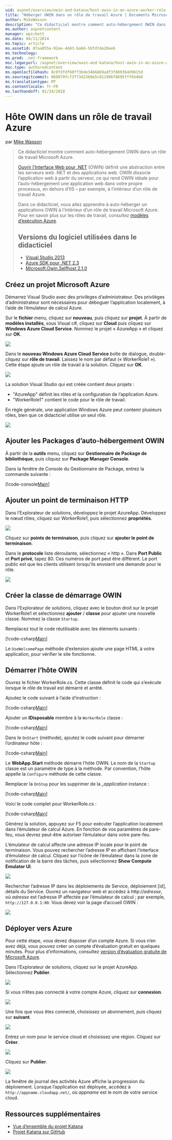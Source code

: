```yaml
---
uid: aspnet/overview/owin-and-katana/host-owin-in-an-azure-worker-role
title: "Héberger OWIN dans un rôle de travail Azure | Documents Microsoft"
author: MikeWasson
description: "Ce didacticiel montre comment auto-hébergement OWIN dans un rôle de travail Microsoft Azure. Interface Web ouverte pour .NET (OWIN) définit une abstraction entre le serveur web .NET..."
ms.author: aspnetcontent
manager: wpickett
ms.date: 04/11/2014
ms.topic: article
ms.assetid: 07aa855a-92ee-4d43-ba66-5bfd7de20ee6
ms.technology: 
ms.prod: .net-framework
msc.legacyurl: /aspnet/overview/owin-and-katana/host-owin-in-an-azure-worker-role
msc.type: authoredcontent
ms.openlocfilehash: 8c0fdfdf60ff3bde34b6869adf3f8693b4d9615d
ms.sourcegitcommit: 060879fcf3f73d2366b5c811986f8695fff65db8
ms.translationtype: MT
ms.contentlocale: fr-FR
ms.lasthandoff: 01/24/2018
---
```

<a name="host-owin-in-an-azure-worker-role"></a>Hôte OWIN dans un rôle de travail Azure
====================
par [Mike Wasson](https://github.com/MikeWasson)

> Ce didacticiel montre comment auto-hébergement OWIN dans un rôle de travail Microsoft Azure.
> 
> [Ouvrir l’Interface Web pour .NET](http://owin.org/) (OWIN) définit une abstraction entre les serveurs web .NET et des applications web. OWIN dissocie l’application web à partir du serveur, ce qui rend OWIN idéale pour l’auto-hébergement une application web dans votre propre processus, en dehors d’IIS – par exemple, à l’intérieur d’un rôle de travail Azure.
> 
> Dans ce didacticiel, vous allez apprendre à auto-héberger un applications OWIN à l’intérieur d’un rôle de travail Microsoft Azure. Pour en savoir plus sur les rôles de travail, consultez [modèles d’exécution Azure](https://azure.microsoft.com/documentation/articles/fundamentals-application-models/#CloudServices).
> 
> ## <a name="software-versions-used-in-the-tutorial"></a>Versions du logiciel utilisées dans le didacticiel
> 
> 
> - [Visual Studio 2013](https://www.microsoft.com/visualstudio/eng/2013-downloads)
> - [Azure SDK pour .NET 2.3](https://azure.microsoft.com/downloads/)
> - [Microsoft.Owin.Selfhost 2.1.0](http://www.nuget.org/packages/Microsoft.Owin.SelfHost/2.1.0)


## <a name="create-a-microsoft-azure-project"></a>Créez un projet Microsoft Azure

Démarrez Visual Studio avec des privilèges d’administrateur. Des privilèges d’administrateur sont nécessaires pour déboguer l’application localement, à l’aide de l’émulateur de calcul Azure.

Sur le **fichier** menu, cliquez sur **nouveau**, puis cliquez sur **projet**. À partir de **modèles installés**, sous Visual c#, cliquez sur **Cloud** puis cliquez sur **Windows Azure Cloud Service**. Nommez le projet « AzureApp » et cliquez sur **OK**.

[![](host-owin-in-an-azure-worker-role/_static/image2.png)](host-owin-in-an-azure-worker-role/_static/image1.png)

Dans le **nouveau Windows Azure Cloud Service** boîte de dialogue, double-cliquez sur **rôle de travail**. Laissez le nom par défaut (« WorkerRole1 »). Cette étape ajoute un rôle de travail à la solution. Cliquez sur **OK**.

[![](host-owin-in-an-azure-worker-role/_static/image4.png)](host-owin-in-an-azure-worker-role/_static/image3.png)

La solution Visual Studio qui est créée contient deux projets :

- &quot;AzureApp&quot; définit les rôles et la configuration de l’application Azure.
- &quot;WorkerRole1&quot; contient le code pour le rôle de travail.

En règle générale, une application Windows Azure peut contenir plusieurs rôles, bien que ce didacticiel utilise un seul rôle.

![](host-owin-in-an-azure-worker-role/_static/image5.png)

## <a name="add-the-owin-self-host-packages"></a>Ajouter les Packages d’auto-hébergement OWIN

À partir de la **outils** menu, cliquez sur **Gestionnaire de Package de bibliothèque**, puis cliquez sur **Package Manager Console**.

Dans la fenêtre de Console du Gestionnaire de Package, entrez la commande suivante :

[!code-console[Main](host-owin-in-an-azure-worker-role/samples/sample1.cmd)]

## <a name="add-an-http-endpoint"></a>Ajouter un point de terminaison HTTP

Dans l’Explorateur de solutions, développez le projet AzureApp. Développez le nœud rôles, cliquez sur WorkerRole1, puis sélectionnez **propriétés**.

![](host-owin-in-an-azure-worker-role/_static/image6.png)

Cliquez sur **points de terminaison**, puis cliquez sur **ajouter le point de terminaison**.

Dans le **protocole** liste déroulante, sélectionnez « http ». Dans **Port Public** et **Port privé**, tapez 80. Ces numéros de port peut être différent. Le port public est que les clients utilisent lorsqu’ils envoient une demande pour le rôle.

[![](host-owin-in-an-azure-worker-role/_static/image8.png)](host-owin-in-an-azure-worker-role/_static/image7.png)

## <a name="create-the-owin-startup-class"></a>Créer la classe de démarrage OWIN

Dans l’Explorateur de solutions, cliquez avec le bouton droit sur le projet WorkerRole1 et sélectionnez **ajouter** / **classe** pour ajouter une nouvelle classe. Nommez la classe `Startup`.

Remplacez tout le code réutilisable avec les éléments suivants :

[!code-csharp[Main](host-owin-in-an-azure-worker-role/samples/sample2.cs)]

Le `UseWelcomePage` méthode d’extension ajoute une page HTML à votre application, pour vérifier le site fonctionne.

## <a name="start-the-owin-host"></a>Démarrer l’hôte OWIN

Ouvrez le fichier WorkerRole.cs. Cette classe définit le code qui s’exécute lorsque le rôle de travail est démarré et arrêté.

Ajoutez le code suivant à l’aide d’instruction :

[!code-csharp[Main](host-owin-in-an-azure-worker-role/samples/sample3.cs)]

Ajouter un **IDisposable** membre à la `WorkerRole` classe :

[!code-csharp[Main](host-owin-in-an-azure-worker-role/samples/sample4.cs)]

Dans le `OnStart` (méthode), ajoutez le code suivant pour démarrer l’ordinateur hôte :

[!code-csharp[Main](host-owin-in-an-azure-worker-role/samples/sample5.cs?highlight=5)]

Le **WebApp.Start** méthode démarre l’hôte OWIN. Le nom de la `Startup` classe est un paramètre de type à la méthode. Par convention, l’hôte appelle la `Configure` méthode de cette classe.

Remplacer la `OnStop` pour les supprimer de la  *\_application* instance :

[!code-csharp[Main](host-owin-in-an-azure-worker-role/samples/sample6.cs)]

Voici le code complet pour WorkerRole.cs :

[!code-csharp[Main](host-owin-in-an-azure-worker-role/samples/sample7.cs)]

Générez la solution, appuyez sur F5 pour exécuter l’application localement dans l’émulateur de calcul Azure. En fonction de vos paramètres de pare-feu, vous devrez peut-être autoriser l’émulateur dans votre pare-feu.

L’émulateur de calcul affecte une adresse IP locale pour le point de terminaison. Vous pouvez rechercher l’adresse IP en affichant l’interface d’émulateur de calcul. Cliquez sur l’icône de l’émulateur dans la zone de notification de la barre des tâches, puis sélectionnez **Show Compute Emulator UI**.

[![](host-owin-in-an-azure-worker-role/_static/image10.png)](host-owin-in-an-azure-worker-role/_static/image9.png)

Rechercher l’adresse IP dans les déploiements de Service, déploiement [id], détails du Service. Ouvrez un navigateur web et accédez à http://*adresse*, où *adresse* est l’adresse IP affectée par l’émulateur de calcul ; par exemple, `http://127.0.0.1:80`. Vous devez voir la page d’accueil OWIN :

![](host-owin-in-an-azure-worker-role/_static/image11.png)

## <a name="deploy-to-azure"></a>Déployer vers Azure

Pour cette étape, vous devez disposer d’un compte Azure. Si vous n’en avez déjà, vous pouvez créer un compte d’évaluation gratuit en quelques minutes. Pour plus d’informations, consultez [version d’évaluation gratuite de Microsoft Azure](https://azure.microsoft.com/pricing/free-trial/?WT.mc_id=A261C142F).

Dans l’Explorateur de solutions, cliquez sur le projet AzureApp. Sélectionnez **Publier**.

![](host-owin-in-an-azure-worker-role/_static/image12.png)

Si vous n’êtes pas connecté à votre compte Azure, cliquez sur **connexion**.

[![](host-owin-in-an-azure-worker-role/_static/image14.png)](host-owin-in-an-azure-worker-role/_static/image13.png)

Une fois que vous êtes connecté, choisissez un abonnement, puis cliquez sur **suivant**.

[![](host-owin-in-an-azure-worker-role/_static/image16.png)](host-owin-in-an-azure-worker-role/_static/image15.png)

Entrez un nom pour le service cloud et choisissez une région. Cliquez sur **Créer**.

![](host-owin-in-an-azure-worker-role/_static/image17.png)

Cliquez sur **Publier**.

[![](host-owin-in-an-azure-worker-role/_static/image19.png)](host-owin-in-an-azure-worker-role/_static/image18.png)

La fenêtre de journal des activités Azure affiche la progression du déploiement. Lorsque l’application est déployée, accédez à `http://appname.cloudapp.net/`, où *appname* est le nom de votre service cloud.

## <a name="additional-resources"></a>Ressources supplémentaires

- [Vue d’ensemble du projet Katana](an-overview-of-project-katana.md)
- [Projet Katana sur GitHub](https://github.com/aspnet/AspNetKatana/)
